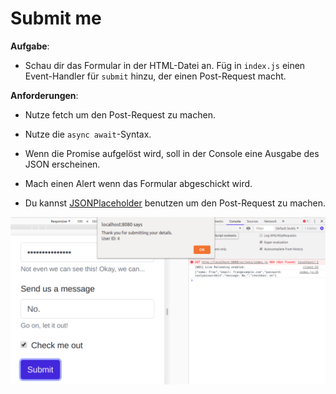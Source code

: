 # Submit me 

**Aufgabe**: 

* Schau dir das Formular in der HTML-Datei an. Füg in `index.js` einen Event-Handler für `submit` hinzu, der einen Post-Request macht.

**Anforderungen**: 
* Nutze fetch um den Post-Request zu machen. 
* Nutze die `async await`-Syntax.
* Wenn die Promise aufgelöst wird, soll in der Console eine Ausgabe des JSON erscheinen.
* Mach einen Alert wenn das Formular abgeschickt wird.

* Du kannst [JSONPlaceholder](https://jsonplaceholder.typicode.com/) benutzen um den Post-Request zu machen. 

![alt text](image/reference.png "Beim absenden")
